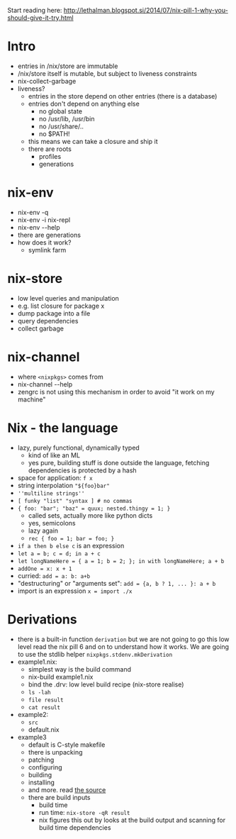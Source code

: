 Start reading here:
http://lethalman.blogspot.si/2014/07/nix-pill-1-why-you-should-give-it-try.html

# Intro

- entries in /nix/store are immutable
- /nix/store itself is mutable, but subject to liveness constraints
- nix-collect-garbage
- liveness?
  - entries in the store depend on other entries (there is a database)
  - entries don't depend on anything else
    - no global state
    - no /usr/lib, /usr/bin
    - no /usr/share/..
    - no $PATH!
  - this means we can take a closure and ship it
  - there are roots
    - profiles
    - generations

# nix-env

- nix-env -q
- nix-env -i nix-repl
- nix-env --help
- there are generations
- how does it work?
  - symlink farm

# nix-store

- low level queries and manipulation
- e.g. list closure for package x
- dump package into a file
- query dependencies
- collect garbage

# nix-channel

- where `<nixpkgs>` comes from
- nix-channel --help
- zengrc is not using this mechanism in order to avoid "it work on my machine"


# Nix - the language

- lazy, purely functional, dynamically typed
  - kind of like an ML
  - yes pure, building stuff is done outside the language, fetching dependencies
    is protected by a hash
- space for application: `f x`
- string interpolation `"${foo}bar"`
- `''multiline strings''`
- `[ funky "list" "syntax ] # no commas`
- `{ foo: "bar"; "baz" = quux; nested.thingy = 1; }`
  - called sets, actually more like python dicts
  - yes, semicolons
  - lazy again
  - `rec { foo = 1; bar = foo; }`
- `if a then b else c` is an expression
- `let a = b; c = d; in a + c`
- `let longNameHere = { a = 1; b = 2; }; in with longNameHere; a + b`
- `addOne = x: x + 1`
- curried: `add = a: b: a+b`
- "destructuring" or "arguments set": `add = {a, b ? 1, ... }: a + b`
- import is an expression `x = import ./x`

# Derivations

- there is a built-in function `derivation` but we are not going to go this low
  level read the nix pill 6 and on to understand how it works. We are going to
  use the stdlib helper `nixpkgs.stdenv.mkDerivation`
- example1.nix:
  - simplest way is the build command
  - nix-build example1.nix
  - bind the .drv: low level build recipe (nix-store realise)
  - `ls -lah`
  - `file result`
  - `cat result`
- example2:
  - `src`
  - default.nix
- example3
  - default is C-style makefile
  - there is unpacking
  - patching
  - configuring
  - building
  - installing
  - and more. read [the source](https://github.com/NixOS/nixpkgs/blob/ff35c4a5e2df6c3b2c3a6ddcbb756112cb024e62/pkgs/stdenv/generic/setup.sh)
  - there are build inputs
    - build time
    - run time: `nix-store -qR result`
    - nix figures this out by looks at the build output and scanning for build
      time dependencies

